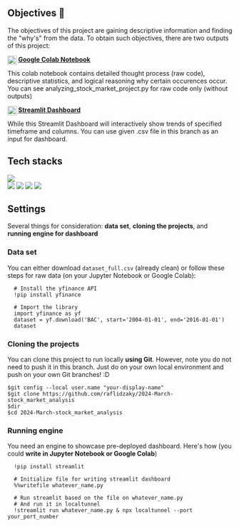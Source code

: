 ## Objectives 🎯
The objectives of this project are gaining descriptive information and finding the "why's" from the data. To obtain such objectives, 
there are two outputs of this project: 

<a href="https://colab.research.google.com/drive/15hujoJHjhT_T93XSk5qri5erxF6oAxpJ#scrollTo=kYarLAzOVOA0"><img align="left" src="https://github.com/raflidzaky/2024-March-stock_market_analysis/assets/104545005/3827e863-b0f8-437d-b29e-979c034f1350" alt="Google Colab Project" width="21px"/></a>  [**Google Colab Notebook**](https://colab.research.google.com/drive/15hujoJHjhT_T93XSk5qri5erxF6oAxpJ#scrollTo=kYarLAzOVOA0)

This colab notebook contains detailed thought process (raw code), descriptive statistics, and logical reasoning why certain occurences occur. 
You can see analyzing_stock_market_project.py for raw code only (without outputs)


<a href="https://2024-march-stockmarketanalysis.streamlit.app"><img align="left" src="https://github.com/raflidzaky/2024-March-stock_market_analysis/assets/104545005/81af49e7-1a07-4e61-8404-3b864343b6e3" alt="Google Colab Project" width="21px"/></a>  [**Streamlit Dashboard**](https://2024-march-stockmarketanalysis.streamlit.app/)

While this Streamlit Dashboard will interactively show trends of specified timeframe and columns. You can use given .csv file in this branch as an input for dashboard.

## Tech stacks
![](https://img.shields.io/badge/Language-Python-informational?style=flat&logo=Python&color=FFD700)
</br>
![](https://img.shields.io/badge/Lib-Numpy-informational?style=flat&logo=Numpy&color=87CEEB)
![](https://img.shields.io/badge/Lib-Pandas-informational?style=flat&logo=Pandas&color=FFA500)
![](https://img.shields.io/badge/Lib-Plotly-informational?style=flat&logo=Plotly&color=FFC0CB)
![](https://img.shields.io/badge/Lib-Streamlit-informational?style=flat&logo=Streamlit&color=FF0000)
</br>

## Settings
Several things for consideration: **data set**, **cloning the projects**, and **running engine for dashboard**
### Data set
You can either download ```dataset_full.csv``` (already clean) or follow these steps for raw data (on your Jupyter Notebook or Google Colab):
```
  # Install the yfinance API
  !pip install yfinance

  # Import the library
  import yfinance as yf
  dataset = yf.download('BAC', start='2004-01-01', end='2016-01-01')
  dataset
```
### Cloning the projects
You can clone this project to run locally **using Git**. However, note you do not need to push it in this branch. Just do on your own local environment and push on your own Git branches! :D
```
$git config --local user.name "your-display-name"
$git clone https://github.com/raflidzaky/2024-March-stock_market_analysis
$dir 
$cd 2024-March-stock_market_analysis
```

### Running engine
You need an engine to showcase pre-deployed dashboard. Here's how (you could **write in Jupyter Notebook or Google Colab**)
```
  !pip install streamlit

  # Initialize file for writing streamlit dashboard
  %%writefile whatever_name.py

  # Run streamlit based on the file on whatever_name.py
  # And run it in localtunnel
  !streamlit run whatever_name.py & npx localtunnel --port your_port_number
```
